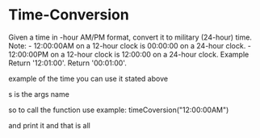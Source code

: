 # Time-Conversion
Given a time in -hour AM/PM format, convert it to military (24-hour) time.  Note: - 12:00:00AM on a 12-hour clock is 00:00:00 on a 24-hour clock. - 12:00:00PM on a 12-hour clock is 12:00:00 on a 24-hour clock.  Example   Return '12:01:00'.   Return '00:01:00'.



example of the time you can use it stated above 

s is the args name

so to call the  function use example: timeCoversion("12:00:00AM")

and print it and that is all
